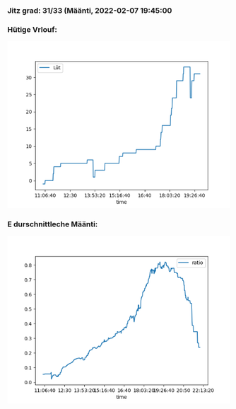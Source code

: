 ### Jitz grad: 31/33 (Määnti, 2022-02-07 19:45:00

### Hütige Vrlouf:
![Graph](Today.png)

### E durschnittleche Määnti:
![Graph](Määnti.png)